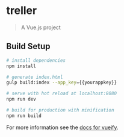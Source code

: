 # treller

> A Vue.js project

## Build Setup

``` bash
# install dependencies
npm install

# generate index.html
gulp build:index --app_key={{yourappkey}}

# serve with hot reload at localhost:8080
npm run dev

# build for production with minification
npm run build
```

For more information see the [docs for vueify](https://github.com/vuejs/vueify).
